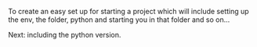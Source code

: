 To create an easy set up for starting a project which will include setting up the env, the folder, python and starting you in that folder and so on...

Next: including the python version.